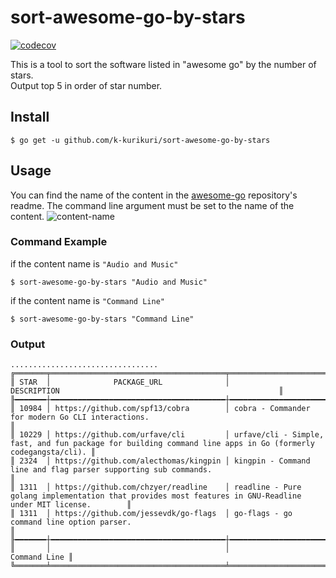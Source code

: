 # sort-awesome-go-by-stars
[![codecov](https://codecov.io/gh/k-kurikuri/sort-awesome-go-by-stars/branch/master/graph/badge.svg)](https://codecov.io/gh/k-kurikuri/sort-awesome-go-by-stars)

This is a tool to sort the software listed in "awesome go" by the number of stars.  
Output top 5 in order of star number.


## Install
```
$ go get -u github.com/k-kurikuri/sort-awesome-go-by-stars
 ```

## Usage
You can find the name of the content in the [awesome-go](https://github.com/avelino/awesome-go) repository's readme. The command line argument must be set to the name of the content.
![content-name](https://user-images.githubusercontent.com/5502629/84234098-8d8e9b00-ab2e-11ea-80e0-d60a1cbba5ae.png)

### Command Example
if the content name is `"Audio and Music"`
 ```
$ sort-awesome-go-by-stars "Audio and Music"
 ```

if the content name is `"Command Line"`
 ```
$ sort-awesome-go-by-stars "Command Line"
 ```

### Output
 ```
.................................
╔═══════╤═══════════════════════════════════════╤═════════════════════════════════════════════════════════════════════════════════════════════════════════════╗
║ STAR  │              PACKAGE_URL              │                                                 DESCRIPTION                                                 ║
╟━━━━━━━┼━━━━━━━━━━━━━━━━━━━━━━━━━━━━━━━━━━━━━━━┼━━━━━━━━━━━━━━━━━━━━━━━━━━━━━━━━━━━━━━━━━━━━━━━━━━━━━━━━━━━━━━━━━━━━━━━━━━━━━━━━━━━━━━━━━━━━━━━━━━━━━━━━━━━━━╢
║ 10984 │ https://github.com/spf13/cobra        │ cobra - Commander for modern Go CLI interactions.                                                           ║
║ 10229 │ https://github.com/urfave/cli         │ urfave/cli - Simple, fast, and fun package for building command line apps in Go (formerly codegangsta/cli). ║
║ 2324  │ https://github.com/alecthomas/kingpin │ kingpin - Command line and flag parser supporting sub commands.                                             ║
║ 1311  │ https://github.com/chzyer/readline    │ readline - Pure golang implementation that provides most features in GNU-Readline under MIT license.        ║
║ 1311  │ https://github.com/jessevdk/go-flags  │ go-flags - go command line option parser.                                                                   ║
╟━━━━━━━┼━━━━━━━━━━━━━━━━━━━━━━━━━━━━━━━━━━━━━━━┼━━━━━━━━━━━━━━━━━━━━━━━━━━━━━━━━━━━━━━━━━━━━━━━━━━━━━━━━━━━━━━━━━━━━━━━━━━━━━━━━━━━━━━━━━━━━━━━━━━━━━━━━━━━━━╢
║       │                                       │                                                                                                Command Line ║
╚═══════╧═══════════════════════════════════════╧═════════════════════════════════════════════════════════════════════════════════════════════════════════════╝
```
